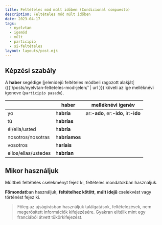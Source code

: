 ```yaml
---
title: Feltételes mód múlt időben (Condicional compuesto)
description: Feltételes mód múlt időben
date: 2023-04-17
tags:
  - nyelvtan
  - igemód
  - múlt
  - participio
  - si-feltételes
layout: layouts/post.njk
---
```


## Képzési szabály


A **haber** segédige [jelenidejű feltételes módbeli ragozott alakját]({{'/posts/nyelvtan-felteteles-mod-jelen/' | url }}) követi az ige melléknévi igeneve (`participio pasado`).

&nbsp;|haber|melléknévi igenév
----|----|----
yo|h**abría**| ar:**-ado**, er:**-ido**, ir:**-ido**
tú|h**abrías**|
él/ella/usted|h**abría**|
nosotros/nosotras|h**abríamos**|
vosotros|h**aríais**|
ellos/ellas/ustedes|h**abrían**|

## Mikor használjuk

Múltbeli feltételes cselekményt fejez ki, feltételes mondatokban használjuk.

**Főmondat**ban használjuk, **feltételhez kötött**, **múlt idejű** cselekvést vagy történést fejez ki.

> Főleg az ujságírásban használjuk találgatások, feltételezések, nem megerősített információk kifejezésére. Gyakran elítélik mint egy franciából átvett tükörkifejezést.
